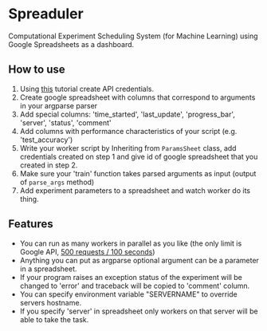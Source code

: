 # Spreaduler
Computational Experiment Scheduling System (for Machine Learning) using Google Spreadsheets as a dashboard.

## How to use
 1. Using [this](https://gspread.readthedocs.io/en/latest/oauth2.html) tutorial create API credentials.
 2. Create google spreadsheet with columns that correspond to arguments in your argparse parser
 3. Add special columns: 'time_started', 'last_update', 'progress_bar', 'server', 'status', 'comment'
 4. Add columns with performance characteristics of your script (e.g. 'test_accuracy')
 5. Write your worker script by Inheriting from `ParamsSheet` class, add credentials created on step 1 and give id of google spreadsheet that you created in step 2.
 6. Make sure your 'train' function takes parsed arguments as input (output of `parse_args` method)
 7. Add experiment parameters to a spreadsheet and watch worker do its thing.
 
## Features

 * You can run as many workers in parallel as you like (the only limit is Google API, [500 requests / 100 seconds](https://developers.google.com/sheets/api/limits))
 * Anything you can put as argparse optional argument can be a parameter in a spreadsheet.
 * If your program raises an exception status of the experiment will be changed to 'error' and traceback will be copied to 'comment' column.
 * You can specify environment variable "SERVERNAME" to override servers hostname.
 * If you specify 'server' in spreadsheet only workers on that server will be able to take the task.
